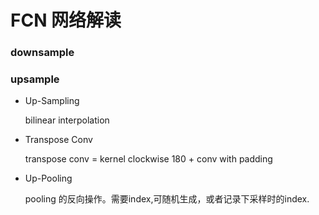 # FCN 网络解读

### downsample

### upsample

* Up-Sampling

  bilinear interpolation

* Transpose Conv 

  transpose conv = kernel clockwise 180 + conv with padding

* Up-Pooling

  pooling 的反向操作。需要index,可随机生成，或者记录下采样时的index.

